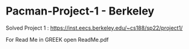# Pacman-Project-1 - Berkeley

Solved Project 1 : https://inst.eecs.berkeley.edu/~cs188/sp22/project1/

For Read Me in GREEK open ReadMe.pdf
